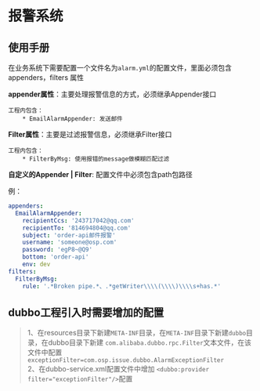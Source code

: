 # 报警系统

## 使用手册

在业务系统下需要配置一个文件名为`alarm.yml`的配置文件，里面必须包含 appenders，filters 属性

**appender属性**：主要处理报警信息的方式，必须继承Appender接口
    
    工程内包含：
        * EmailAlarmAppender: 发送邮件

**Filter属性**：主要是过滤报警信息，必须继承Filter接口

    工程内包含：
        * FilterByMsg: 使用报错的message做模糊匹配过滤
 
 **自定义的Appender | Filter**: 配置文件中必须包含path包路径
         
例：
```yaml
appenders:
  EmailAlarmAppender:
    recipientCcs: '243717042@qq.com'
    recipientTo: '814694804@qq.com'
    subject: 'order-api邮件报警'
    username: 'someone@osp.com'
    password: 'egP8~@Q9'
    bottom: 'order-api'
    env: dev
filters:
  FilterByMsg:
    rule: '.*Broken pipe.*、.*getWriter\\\\(\\\\)\\\\s+has.*'

```

## dubbo工程引入时需要增加的配置
> 1、在resources目录下新建`META-INF`目录，在`META-INF`目录下新建`dubbo`目录，在dubbo目录下新建
>   `com.alibaba.dubbo.rpc.Filter`文本文件，在该文件中配置`exceptionFilter=com.osp.issue.dubbo.AlarmExceptionFilter`  
> 2、在dubbo-service.xml配置文件中增加 `<dubbo:provider filter="exceptionFilter"/>`配置




